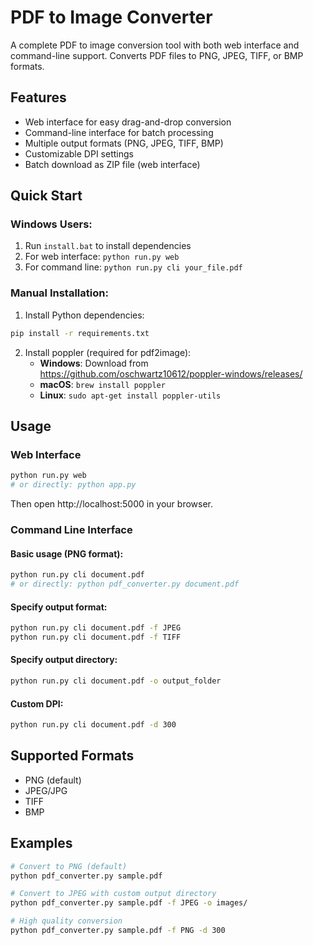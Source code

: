 # PDF to Image Converter

A complete PDF to image conversion tool with both web interface and command-line support. Converts PDF files to PNG, JPEG, TIFF, or BMP formats.

## Features
- Web interface for easy drag-and-drop conversion
- Command-line interface for batch processing
- Multiple output formats (PNG, JPEG, TIFF, BMP)
- Customizable DPI settings
- Batch download as ZIP file (web interface)

## Quick Start

### Windows Users:
1. Run `install.bat` to install dependencies
2. For web interface: `python run.py web`
3. For command line: `python run.py cli your_file.pdf`

### Manual Installation:
1. Install Python dependencies:
```bash
pip install -r requirements.txt
```

2. Install poppler (required for pdf2image):
   - **Windows**: Download from https://github.com/oschwartz10612/poppler-windows/releases/
   - **macOS**: `brew install poppler`
   - **Linux**: `sudo apt-get install poppler-utils`

## Usage

### Web Interface
```bash
python run.py web
# or directly: python app.py
```
Then open http://localhost:5000 in your browser.

### Command Line Interface

#### Basic usage (PNG format):
```bash
python run.py cli document.pdf
# or directly: python pdf_converter.py document.pdf
```

#### Specify output format:
```bash
python run.py cli document.pdf -f JPEG
python run.py cli document.pdf -f TIFF
```

#### Specify output directory:
```bash
python run.py cli document.pdf -o output_folder
```

#### Custom DPI:
```bash
python run.py cli document.pdf -d 300
```

## Supported Formats
- PNG (default)
- JPEG/JPG
- TIFF
- BMP

## Examples
```bash
# Convert to PNG (default)
python pdf_converter.py sample.pdf

# Convert to JPEG with custom output directory
python pdf_converter.py sample.pdf -f JPEG -o images/

# High quality conversion
python pdf_converter.py sample.pdf -f PNG -d 300
```